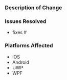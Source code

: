 ### Description of Change ###

<!-- Describe your changes here. -->

### Issues Resolved ### 
<!-- Please use the format "fixes #xxxx" for each issue this PR addresses -->

- fixes #

### Platforms Affected ### 
<!-- Please list all platforms affected by these changes -->

- iOS
- Android
- UWP
- WPF
